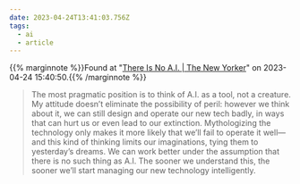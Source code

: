 ```yaml
---
date: 2023-04-24T13:41:03.756Z
tags:
  - ai
  - article
---
```

{{% marginnote %}}Found at "[There Is No A.I. | The New Yorker](https://www.newyorker.com/science/annals-of-artificial-intelligence/there-is-no-ai)" on 2023-04-24 15:40:50.{{% /marginnote %}}

> The most pragmatic position is to think of A.I. as a tool, not a creature. My attitude doesn’t eliminate the possibility of peril: however we think about it, we can still design and operate our new tech badly, in ways that can hurt us or even lead to our extinction. Mythologizing the technology only makes it more likely that we’ll fail to operate it well—and this kind of thinking limits our imaginations, tying them to yesterday’s dreams. We can work better under the assumption that there is no such thing as A.I. The sooner we understand this, the sooner we’ll start managing our new technology intelligently.

